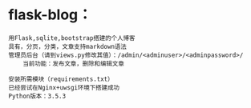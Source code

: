 # flask-blog：

	用Flask,sqlite,bootstrap搭建的个人博客
	具有，分页，分类，文章支持markdown语法
	管理员后台（请到views.py修改其值）：/admin/<adminuser>/<adminpassword>/
		当前功能：发布文章，删除和编辑文章
	
	安装所需模块（requirements.txt）
	已经尝试在Nginx+uwsgi环境下搭建成功
	Python版本：3.5.3